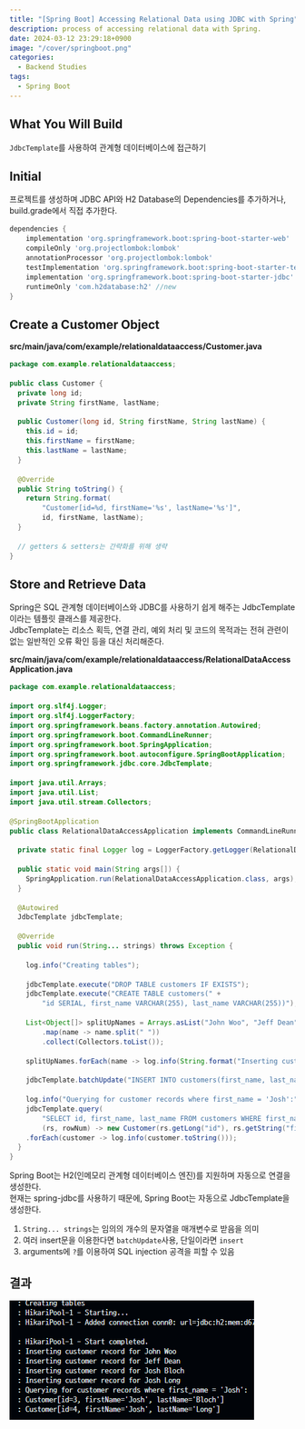 ```yaml
---
title: "[Spring Boot] Accessing Relational Data using JDBC with Spring"
description: process of accessing relational data with Spring.
date: 2024-03-12 23:29:18+0900
image: "/cover/springboot.png"
categories:
  - Backend Studies
tags:
  - Spring Boot
---
```


## What You Will Build

`JdbcTemplate`를 사용하여 관계형 데이터베이스에 접근하기

## Initial

프로젝트를 생성하며 JDBC API와 H2 Database의 Dependencies를 추가하거나, build.grade에서 직접 추가한다.

```gradle
dependencies {
	implementation 'org.springframework.boot:spring-boot-starter-web'
	compileOnly 'org.projectlombok:lombok'
	annotationProcessor 'org.projectlombok:lombok'
	testImplementation 'org.springframework.boot:spring-boot-starter-test'
	implementation 'org.springframework.boot:spring-boot-starter-jdbc' //new
	runtimeOnly 'com.h2database:h2' //new
}
```

## Create a Customer Object

**src/main/java/com/example/relationaldataaccess/Customer.java**

```Java
package com.example.relationaldataaccess;

public class Customer {
  private long id;
  private String firstName, lastName;

  public Customer(long id, String firstName, String lastName) {
    this.id = id;
    this.firstName = firstName;
    this.lastName = lastName;
  }

  @Override
  public String toString() {
    return String.format(
        "Customer[id=%d, firstName='%s', lastName='%s']",
        id, firstName, lastName);
  }

  // getters & setters는 간략화를 위해 생략
}
```

## Store and Retrieve Data

Spring은 SQL 관계형 데이터베이스와 JDBC를 사용하기 쉽게 해주는 JdbcTemplate이라는 템플릿 클래스를 제공한다.  
JdbcTemplate는 리소스 획득, 연결 관리, 예외 처리 및 코드의 목적과는 전혀 관련이 없는 일반적인 오류 확인 등을 대신 처리해준다.

**src/main/java/com/example/relationaldataaccess/RelationalDataAccessApplication.java**

```Java
package com.example.relationaldataaccess;

import org.slf4j.Logger;
import org.slf4j.LoggerFactory;
import org.springframework.beans.factory.annotation.Autowired;
import org.springframework.boot.CommandLineRunner;
import org.springframework.boot.SpringApplication;
import org.springframework.boot.autoconfigure.SpringBootApplication;
import org.springframework.jdbc.core.JdbcTemplate;

import java.util.Arrays;
import java.util.List;
import java.util.stream.Collectors;

@SpringBootApplication
public class RelationalDataAccessApplication implements CommandLineRunner {

  private static final Logger log = LoggerFactory.getLogger(RelationalDataAccessApplication.class);

  public static void main(String args[]) {
    SpringApplication.run(RelationalDataAccessApplication.class, args);
  }

  @Autowired
  JdbcTemplate jdbcTemplate;

  @Override
  public void run(String... strings) throws Exception {

    log.info("Creating tables");

    jdbcTemplate.execute("DROP TABLE customers IF EXISTS");
    jdbcTemplate.execute("CREATE TABLE customers(" +
        "id SERIAL, first_name VARCHAR(255), last_name VARCHAR(255))");

    List<Object[]> splitUpNames = Arrays.asList("John Woo", "Jeff Dean", "Josh Bloch", "Josh Long").stream()
        .map(name -> name.split(" "))
        .collect(Collectors.toList());

    splitUpNames.forEach(name -> log.info(String.format("Inserting customer record for %s %s", name[0], name[1])));

    jdbcTemplate.batchUpdate("INSERT INTO customers(first_name, last_name) VALUES (?,?)", splitUpNames);

    log.info("Querying for customer records where first_name = 'Josh':");
    jdbcTemplate.query(
        "SELECT id, first_name, last_name FROM customers WHERE first_name = ?",
        (rs, rowNum) -> new Customer(rs.getLong("id"), rs.getString("first_name"), rs.getString("last_name")), "Josh")
    .forEach(customer -> log.info(customer.toString()));
  }
}
```

Spring Boot는 H2(인메모리 관계형 데이터베이스 엔진)를 지원하며 자동으로 연결을 생성한다.  
현재는 spring-jdbc를 사용하기 때문에, Spring Boot는 자동으로 JdbcTemplate을 생성한다.

1. `String... strings`는 임의의 개수의 문자열을 매개변수로 받음을 의미
2. 여러 insert문을 이용한다면 `batchUpdate`사용, 단일이라면 `insert`
3. arguments에 `?`를 이용하여 SQL injection 공격을 피할 수 있음

## 결과

![실행 화면](image.png)

